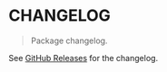 # CHANGELOG

> Package changelog.

See [GitHub Releases](https://github.com/stdlib-js/math-iter-sequences-cubes/releases) for the changelog.